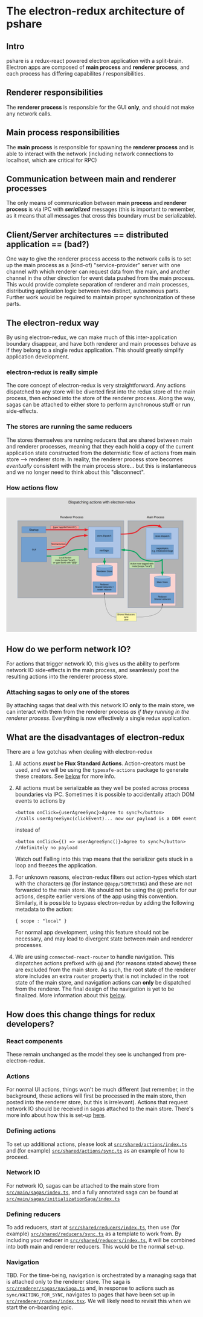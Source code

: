 # The electron-redux architecture of pshare

## Intro

pshare is a redux-react powered electron application with a split-brain. Electron apps are composed of **main process** and **renderer process**, and each process has differing capabilites / responsibilities.

## Renderer responsibilities

The **renderer process** is responsible for the GUI **only**, and should not make any network calls.

## Main process responsibilities

The **main process** is responsible for spawning the **renderer process** and is able to interact with the network (including network connections to localhost, which are critical for RPC)

## Communication between main and renderer processes

The only means of communication between **main process** and **renderer process** is via IPC with ***serialized*** messages (this is important to remember, as it means that all messages that cross this boundary must be serializable).

## Client/Server architectures == distributed application == (bad?)

One way to give the renderer process access to the network calls is to set up the main process as a (kind-of) "service-provider" server with one channel with which renderer can request data from the main, and another channel in the other direction for event data pushed from the main process. This would provide complete separation of renderer and main processes, distributing application logic between two distinct, autonomous parts. Further work would be required to maintain proper synchronization of these parts.

## The electron-redux way

By using electron-redux, we can make much of this inter-application boundary disappear, and have both renderer and main processes behave as if they belong to a single redux application. This should greatly simplify application development.

### electron-redux is really simple

The core concept of electron-redux is very straightforward. Any actions dispatched to any store will be diverted first into the redux store of the main process, then echoed into the store of the renderer process. Along the way, sagas can be attached to either store to perform aynchronous stuff or run side-effects.

### The stores are running the same reducers

The stores themselves are running reducers that are shared between main and renderer processes, meaning that they each hold a copy of the current application state constructed from the determistic flow of actions from main store --> renderer store. In reality, the renderer process store becomes *eventually* consistent with the main process store... but this is instantaneous and we no longer need to think about this "disconnect".

### How actions flow

![electron-redux actions](electron-redux-actions/electron-redux-actions.png)

## How do we perform network IO?

For actions that trigger network IO, this gives us the ability to perform network IO side-effects in the main process, and seamlessly post the resulting actions into the renderer process store. 

### Attaching sagas to only one of the stores

By attaching sagas that deal with this network IO **only** to the main store, we can interact with them from the renderer process *as if they running in the renderer process*. Everything is now effectively a single redux application.

## What are the disadvantages of electron-redux

There are a few gotchas when dealing with electron-redux

1. All actions ***must*** be **Flux Standard Actions**. Action-creators must be used, and we will be using the `typesafe-actions` package to generate these creators. See [below](#defining-actions) for more info. 
   
2. All actions must be serializable as they well be posted across process boundaries via IPC. Sometimes it is possible to accidentally attach DOM events to actions by

       <button onClick={userAgreeSync}>Agree to sync?</button>
       //calls userAgreeSync(clickEvent)... now our payload is a DOM event

   instead of

       <button onClick={() => userAgreeSync()}>Agree to sync?</button>
       //definitely no payload

   Watch out! Falling into this trap means that the serializer gets stuck in a loop and freezes the application.

3. For unknown reasons, electron-redux filters out action-types which start with the characters `@@` (for instance `@@app/SOMETHING`) and these are not forwarded to the main store. We should not be using the `@@` prefix for our actions, despite earlier versions of the app using this convention. Similarly, it is possible to bypass electron-redux by adding the following metadata to the action:

       { scope : "local" }

   For normal app development, using this feature should not be necessary, and may lead to divergent state between main and renderer processes.

4. We are using `connected-react-router` to handle navigation. This dispatches actions prefixed with `@@` and (for reasons stated above) these are excluded from the main store. As such, the root state of the renderer store includes an extra `router` property that is not included in the root state of the main store, and navigation actions can **only** be dispatched from the renderer. The final design of the navigation is yet to be finalized. More information about this [below](#navigation).

## How does this change things for redux developers?

### React components

These remain unchanged as the model they see is unchanged from pre-electron-redux.

### Actions

For normal UI actions, things won't be much different (but remember, in the background, these actions will first be processed in the main store, then posted into the renderer store, but this is irrelevant). Actions that request network IO should be received in sagas attached to the main store. There's more info about how this is set-up [here](#network-io).

### Defining actions

To set up additional actions, please look at [`src/shared/actions/index.ts`](../src/shared/actions/index.ts) and (for example) [`src/shared/actions/sync.ts`](../src/shared/actions/sync.ts) as an example of how to proceed.

### Network IO

For network IO, sagas can be attached to the main store from [`src/main/sagas/index.ts`](../src/main/sagas/index.ts), and a fully annotated saga can be found at [`src/main/sagas/initializationSaga/index.ts`](../src/main/sagas/initializationSaga/index.ts)

### Defining reducers

To add reducers, start at [`src/shared/reducers/index.ts`](../src/shared/reducers/index.ts), then use (for example) [`src/shared/reducers/sync.ts`](../src/shared/reducers/sync.ts) as a template to work from. By including your reducer in [`src/shared/reducers/index.ts`](../src/shared/reducers/index.ts), it will be combined into both main and renderer reducers. This would be the normal set-up.

### Navigation

TBD. For the time-being, navigation is orchestrated by a managing saga that is attached only to the renderer store. The saga is [`src/renderer/sagas/navSaga.ts`](src/renderer/sagas/navSaga.ts) and, in response to actions such as `sync/WAITING_FOR_SYNC`, navigates to pages that have been set up in [`src/renderer/routes/index.tsx`](src/renderer/routes/index.tsx). We will likely need to revisit this when we start the on-boarding epic.